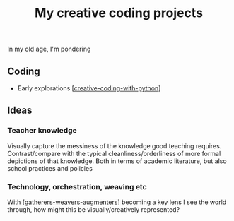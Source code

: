 ﻿---
tags: creative-coding, python
title: My creative coding projects
type: note
---
In my old age, I'm pondering 

## Coding

- Early explorations [[creative-coding-with-python]]

## Ideas

### Teacher knowledge

Visually capture the messiness of the knowledge good teaching requires. Contrast/compare with the typical cleanliness/orderliness of more formal depictions of that knowledge. Both in terms of academic literature, but also school practices and policies 

### Technology, orchestration, weaving etc

With [[gatherers-weavers-augmenters]] becoming a key lens I see the world through, how might this be visually/creatively represented?


[//begin]: # "Autogenerated link references for markdown compatibility"
[creative-coding-with-python]: ../../Python/creative-coding-with-python "Creative coding experiments"
[gatherers-weavers-augmenters]: ../../Paper-Ideas/gatherers-weavers-augmenters "Gatherers, Weavers and Augmenters: Three principles for dynamic and sustainable delivery of quality learning and teaching"
[//end]: # "Autogenerated link references"